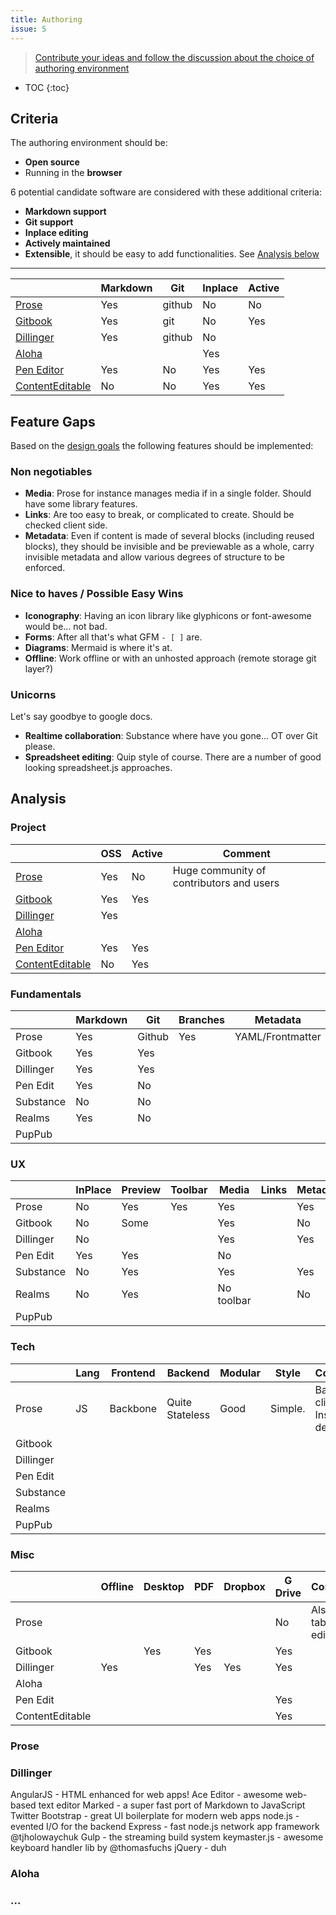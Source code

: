 ```yaml
---
title: Authoring
issue: 5
---
```


>  [Contribute your ideas and follow the discussion about the choice of authoring environment](https://github.com/iilab/contentascode/issues/5)

* TOC
{:toc}

## Criteria

The authoring environment should be:

 - **Open source**
 - Running in the **browser**

6 potential candidate software are considered with these additional criteria:

 - **Markdown support**
 - **Git support**
 - **Inplace editing**
 - **Actively maintained**
 - **Extensible**, it should be easy to add functionalities. See [Analysis below](#analysis)

---

|                                                          | Markdown |  Git   | Inplace | Active |
|----------------------------------------------------------|----------|--------|---------|--------|
| [Prose](http://prose.io)                                 | Yes      | github | No      | No     |
| [Gitbook](https://www.gitbook.com/editor)                | Yes      | git    | No      | Yes    |
| [Dillinger](https://github.com/joemccann/dillinger)      | Yes      | github | No      |        |
| [Aloha](http://www.alohaeditor.org/demo/aloha-ui/)       |          |        | Yes     |        |
| [Pen Editor](http://sofish.github.io/pen/)               | Yes      | No     | Yes     | Yes    |
| [ContentEditable](http://html5demos.com/contenteditable) | No       | No     | Yes     | Yes    |

## Feature Gaps

Based on the [design goals](../../approach#design-goals) the following features should be implemented:

### Non negotiables

 - **Media**: Prose for instance manages media if in a single folder. Should have some library features. 
 - **Links**: Are too easy to break, or complicated to create. Should be checked client side.
 - **Metadata**: Even if content is made of several blocks (including reused blocks), they should be invisible and be previewable as a whole, carry invisible metadata and allow various degrees of structure to be enforced.

### Nice to haves / Possible Easy Wins

 - **Iconography**: Having an icon library like glyphicons or font-awesome would be... not bad.
 - **Forms**: After all that's what GFM ```- [ ]``` are.
 - **Diagrams**: Mermaid is where it's at.
 - **Offline**: Work offline or with an unhosted approach (remote storage git layer?)

### Unicorns

Let's say goodbye to google docs.

 - **Realtime collaboration**: Substance where have you gone... OT over Git please.
 - **Spreadsheet editing**: Quip style of course. There are a number of good looking spreadsheet.js approaches. 

## Analysis


### Project

|                                                          | OSS | Active |                 Comment                  |
|----------------------------------------------------------|-----|--------|------------------------------------------|
| [Prose](http://prose.io)                                 | Yes | No     | Huge community of contributors and users |
| [Gitbook](https://www.gitbook.com/editor)                | Yes | Yes    |                                          |
| [Dillinger](https://github.com/joemccann/dillinger)      | Yes |        |                                          |
| [Aloha](http://www.alohaeditor.org/demo/aloha-ui/)       |     |        |                                          |
| [Pen Editor](http://sofish.github.io/pen/)               | Yes | Yes    |                                          |
| [ContentEditable](http://html5demos.com/contenteditable) | No  | Yes    |                                          |


### Fundamentals

|           | Markdown |  Git   | Branches |     Metadata     | Comment |
|-----------|----------|--------|----------|------------------|---------|
| Prose     | Yes      | Github | Yes      | YAML/Frontmatter |         |
| Gitbook   | Yes      | Yes    |          |                  |         |
| Dillinger | Yes      | Yes    |          |                  |         |
| Pen Edit  | Yes      | No     |          |                  |         |
| Substance | No       | No     |          |                  |         |
| Realms    | Yes      | No     |          |                  |         |
| PupPub    |          |        |          |                  |         |


### UX


|           | InPlace | Preview | Toolbar |   Media    | Links | Metadata | Offline | Focused |
|-----------|---------|---------|---------|------------|-------|----------|---------|---------|
| Prose     | No      | Yes     | Yes     | Yes        |       | Yes      | No      | Yes     |
| Gitbook   | No      | Some    |         | Yes        |       | No       | Yes?    | Some    |
| Dillinger | No      |         |         | Yes        |       | Yes      | Yes     | Yes     |
| Pen Edit  | Yes     | Yes     |         | No         |       |          |         |         |
| Substance | No      | Yes     |         | Yes        |       | Yes      | Yes     | Yes     |
| Realms    | No      | Yes     |         | No toolbar |       | No       | No      | No      |
| PupPub    |         |         |         |            |       |          |         |         |


### Tech


|           | Lang | Frontend |     Backend     | Modular |  Style  |             Comments             |
|-----------|------|----------|-----------------|---------|---------|----------------------------------|
| Prose     | JS   | Backbone | Quite Stateless | Good    | Simple. | Bad code climate. Insecure deps. |
| Gitbook   |      |          |                 |         |         |                                  |
| Dillinger |      |          |                 |         |         |                                  |
| Pen Edit  |      |          |                 |         |         |                                  |
| Substance |      |          |                 |         |         |                                  |
| Realms    |      |          |                 |         |         |                                  |
| PupPub    |      |          |                 |         |         |                                  |

### Misc


|                 | Offline | Desktop | PDF | Dropbox | G Drive |         Comments         |
|-----------------|---------|---------|-----|---------|---------|--------------------------|
| Prose           |         |         |     |         | No      | Also has a table editor. |
| Gitbook         |         | Yes     | Yes |         | Yes     |                          |
| Dillinger       | Yes     |         | Yes | Yes     | Yes     |                          |
| Aloha           |         |         |     |         |         |                          |
| Pen Edit        |         |         |     |         | Yes     |                          |
| ContentEditable |         |         |     |         | Yes     |                          |


### Prose

### Dillinger

AngularJS - HTML enhanced for web apps!
Ace Editor - awesome web-based text editor
Marked - a super fast port of Markdown to JavaScript
Twitter Bootstrap - great UI boilerplate for modern web apps
node.js - evented I/O for the backend
Express - fast node.js network app framework @tjholowaychuk
Gulp - the streaming build system
keymaster.js - awesome keyboard handler lib by @thomasfuchs
jQuery - duh

### Aloha

### ...
